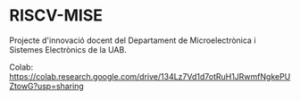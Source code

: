 # RISCV-MISE

Projecte d'innovació docent del Departament de Microelectrònica i Sistemes Electrònics de la UAB.

Colab: https://colab.research.google.com/drive/134Lz7Vd1d7otRuH1JRwmfNgkePUZtowG?usp=sharing
